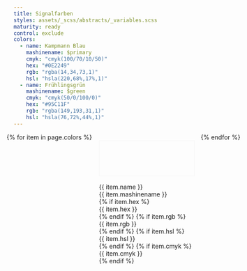 ```yaml
---
title: Signalfarben
styles: assets/_scss/abstracts/_variables.scss
maturity: ready
control: exclude
colors:
  - name: Kampmann Blau
    mashinename: $primary
    cmyk: "cmyk(100/70/10/50)"
    hex: "#0E2249"
    rgb: "rgba(14,34,73,1)"
    hsl: "hsla(220,68%,17%,1)"
  - name: Frühlingsgrün
    mashinename: $green
    cmyk: "cmyk(50/0/100/0)"
    hex: "#95C11F"
    rgb: "rgba(149,193,31,1)"
    hsl: "hsla(76,72%,44%,1)"
---
```


<style>
.set {
  display: flex;
  flex-wrap: wrap;
  margin: 0 -1rem;
  margin-top: 0;
  padding: 0;
  list-style: none;
}
li {
  flex: 1 0 20%;
  margin: 1rem;
}
.color {
  width: 100%;
  min-width: 160px;
  height: 80px;
  color: white;
  border: 1px solid whitesmoke;
  margin-bottom: 1rem;
}
p {
  margin: 0;
}
</style>
<ul class="set">
{% for item in page.colors %} 
  <li>
    <div class="color" style="background:{{ item.hex }}"></div> 
    <p>{{ item.name }}</p>
    <p>{{ item.mashinename }}</p>
    {% if item.hex %}<p>{{ item.hex }}</p>{% endif %}
    {% if item.rgb %}<p>{{ item.rgb }}</p>{% endif %}
    {% if item.hsl %}<p>{{ item.hsl }}</p>{% endif %}
    {% if item.cmyk %}<p>{{ item.cmyk }}</p>{% endif %}
  </li>
{% endfor %}
</ul>
